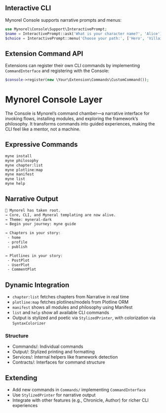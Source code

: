 ## Interactive CLI

Mynorel Console supports narrative prompts and menus:

```php
use Mynorel\Console\Support\InteractivePrompt;
$name = InteractivePrompt::ask('What is your character name?', 'Alice');
$choice = InteractivePrompt::menu('Choose your path:', ['Hero', 'Villain', 'Guide']);
```

## Extension Command API

Extensions can register their own CLI commands by implementing `CommandInterface` and registering with the Console:

```php
$console->register(new \Your\Extension\Commands\CustomCommand());
```
# Mynorel Console Layer

The Console is Mynorel’s command chamber—a narrative interface for invoking flows, installing modules, and exploring the framework’s philosophy. It transforms commands into guided experiences, making the CLI feel like a mentor, not a machine.

## Expressive Commands


```bash
myne install
myne philosophy
myne chapter:list
myne plotline:map
myne manifest
myne list
myne help
```

## Narrative Output

```bash
🌱 Mynorel has taken root.
→ Core, CLI, and Myneral templating are now alive.
→ Theme: myneral-dark
→ Begin your journey: myne guide

→ Chapters in your story:
 - home
 - profile
 - publish

→ Plotlines in your story:
 - PostPlot
 - UserPlot
 - CommentPlot
```


## Dynamic Integration

- `chapter:list` fetches chapters from Narrative in real time
- `plotline:map` fetches plotlines/models from Plotline ORM
- `manifest` shows all modules and philosophy using Manifest
- `list` and `help` show all available CLI commands
- Output is stylized and poetic via `StylizedPrinter`, with colorization via `SyntaxColorizer`

### Structure 

- Commands/: Individual commands
- Output/: Stylized printing and formatting
- Services/: Internal helpers like framework detection
- Contracts/: Interfaces for command structure

## Extending

- Add new commands in `Commands/` implementing `CommandInterface`
- Use `StylizedPrinter` for narrative output
- Integrate with other features (e.g., Chronicle, Author) for richer CLI experiences
